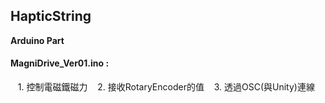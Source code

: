 HapticString
-------------
**Arduino Part**
#### MagniDrive_Ver01.ino :
    1. 控制電磁鐵磁力
    2. 接收RotaryEncoder的值
    3. 透過OSC(與Unity)連線
